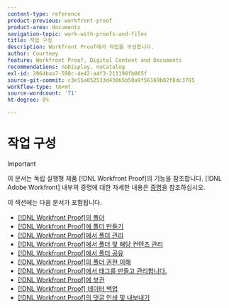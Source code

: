 ```yaml
---
content-type: reference
product-previous: workfront-proof
product-area: documents
navigation-topic: work-with-proofs-and-files
title: 작업 구성
description: Workfront Proof에서 작업을 구성합니다.
author: Courtney
feature: Workfront Proof, Digital Content and Documents
recommendations: noDisplay, noCatalog
exl-id: 2064baa7-598c-4e42-a4f3-211198fb065f
source-git-commit: c3e15a052533d43065b50a9f56169b82f8dc3765
workflow-type: tm+mt
source-wordcount: '71'
ht-degree: 0%

---
```


# 작업 구성

>[!IMPORTANT]
>
>이 문서는 독립 실행형 제품 [!DNL Workfront Proof]의 기능을 참조합니다. [!DNL Adobe Workfront] 내부의 증명에 대한 자세한 내용은 [증명](../../../review-and-approve-work/proofing/proofing.md)을 참조하십시오.

이 섹션에는 다음 문서가 포함됩니다.

* [ [!DNL Workfront Proof]의 폴더](../../../workfront-proof/wp-work-proofsfiles/organize-your-work/folders.md)
* [ [!DNL Workfront Proof]에 폴더 만들기](../../../workfront-proof/wp-work-proofsfiles/organize-your-work/create-folders.md)
* [ [!DNL Workfront Proof]에서 폴더 관리](../../../workfront-proof/wp-work-proofsfiles/organize-your-work/manage-folders.md)
* [ [!DNL Workfront Proof]에서 폴더 및 해당 컨텐츠 관리](../../../workfront-proof/wp-work-proofsfiles/organize-your-work/manage-folders-and-contents.md)
* [ [!DNL Workfront Proof]에서 폴더 공유](../../../workfront-proof/wp-work-proofsfiles/organize-your-work/share-folders.md)
* [ [!DNL Workfront Proof]의 폴더 권한 이해](../../../workfront-proof/wp-work-proofsfiles/organize-your-work/folder-permissions.md)
* [ [!DNL Workfront Proof]에서 태그를 만들고 관리합니다.](../../../workfront-proof/wp-work-proofsfiles/organize-your-work/create-and-manage-tags.md)
* [ [!DNL Workfront Proof]에 보관](../../../workfront-proof/wp-work-proofsfiles/organize-your-work/archive.md)
* [ [!DNL Workfront Proof] 데이터 백업](../../../workfront-proof/wp-work-proofsfiles/organize-your-work/back-up-data.md)
* [ [!DNL Workfront Proof]의 댓글 인쇄 및 내보내기](../../../workfront-proof/wp-work-proofsfiles/organize-your-work/print-and-export-comments.md)
